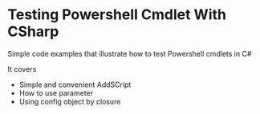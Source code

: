Testing Powershell Cmdlet With CSharp
=================================

Simple code examples that illustrate how to test Powershell cmdlets in C#

It covers

* Simple and convenient AddSCript
* How to use parameter
* Using config object by closure
